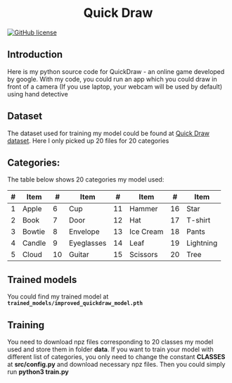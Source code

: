 <p align="center">
 <h1 align="center">Quick Draw</h1>
</p>


[![GitHub license](https://img.shields.io/github/license/uvipen/QuickDraw)](https://github.com/khoapdaio/quick-draw/blob/main/LICENSE)



## Introduction

Here is my python source code for QuickDraw - an online game developed by google. With my code, you could run an app which you could draw in front of a camera (If you use laptop, your webcam will be used by default) using hand detective

## Dataset
The dataset used for training my model could be found at [Quick Draw dataset](https://console.cloud.google.com/storage/browser/quickdraw_dataset/full/numpy_bitmap). Here I only picked up 20 files for 20 categories


## Categories:
The table below shows 20 categories my model used:

| **#** | **Item**      | **#** | **Item**      | **#** | **Item**      | **#** | **Item**      |
|-------|---------------|-------|---------------|-------|---------------|-------|---------------|
| 1     | Apple         | 6     | Cup           | 11    | Hammer        | 16    | Star          |
| 2     | Book          | 7     | Door          | 12    | Hat           | 17    | T-shirt       |
| 3     | Bowtie        | 8     | Envelope      | 13    | Ice Cream     | 18    | Pants         |
| 4     | Candle        | 9     | Eyeglasses    | 14    | Leaf          | 19    | Lightning     |
| 5     | Cloud         | 10    | Guitar        | 15    | Scissors      | 20    | Tree          |

## Trained models

You could find my trained model at **`trained_models/improved_quickdraw_model.pth`**

## Training

You need to download npz files corresponding to 20 classes my model used and store them in folder **data**.
If you want to train your model with different list of categories, 
you only need to change the constant **CLASSES** at **src/config.py** and download necessary npz files.
Then you could simply run **python3 train.py**


